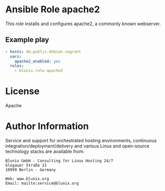 Ansible Role apache2
====================

This role installs and configures apache2, a commonly known webserver.


Example play
------------

```yaml
- hosts: dm.public-debian.vagrant
  vars:
    apache2_enabled: yes
  roles:
    - blunix.role-apache2
```


License
=======

Apache

Author Information
==================

Service and support for orchestrated hosting environments, continuous integration/deployment/delivery and various Linux and open-source technology stacks are available from:

```
Blunix GmbH - Consulting for Linux Hosting 24/7
Glogauer Straße 21
10999 Berlin - Germany

Web: www.blunix.org
Email: mailto:service@blunix.org
```
